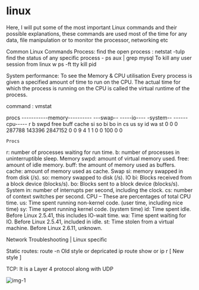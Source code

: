 # linux
Here, I will put some of the most important Linux commands and their possible explanations, these commands are used most of the time for any data, file manipulation or to monitor the processor, networking etc 

Common Linux Commands
Process:
find the open process : netstat -tulp
find the status of any specific process - ps aux | grep mysql
To kill any user session from linux
w
ps -ft tty
kill pid

System performance:
To see the Memory & CPU utilisation
Every process is given a specified amount of time to run on the CPU. The actual time for which the process is running on the CPU is called the virtual runtime of the process.

command : vmstat 

procs -----------memory---------- ---swap-- -----io---- -system-- ------cpu-----
 r  b   swpd   free   buff  cache   si   so    bi    bo   in   cs us sy id wa st
 0  0      0 287788 143396 2847152    0    0     9     4    1    1  0  0 100  0  0


	Procs
r: number of processes waiting for run time.
b: number of processes in uninterruptible sleep.
Memory
swpd: amount of virtual memory used.
free: amount of idle memory.
buff: the amount of memory used as buffers.
cache: amount of memory used as cache.
Swap
si: memory swapped in from disk (/s).
so: memory swapped to disk (/s).
IO
bi: Blocks received from a block device (blocks/s).
bo: Blocks sent to a block device (blocks/s).
System
in: number of interrupts per second, including the clock.
cs: number of context switches per second.
CPU – These are percentages of total CPU time.
us: Time spent running non-kernel code. (user time, including nice time)
sy: Time spent running kernel code. (system time)
id: Time spent idle. Before Linux 2.5.41, this includes IO-wait time.
wa: Time spent waiting for IO. Before Linux 2.5.41, included in idle.
st: Time stolen from a virtual machine. Before Linux 2.6.11, unknown.


Network Troubleshooting | Linux specific

Static routes:
	route -n  Old style or depricated
	ip route show or ip r [ New style ]

TCP: It is a Layer 4 protocol along with UDP

![img-1](https://github.com/partho-dev/linux/assets/150241170/c0d4e0ec-6cb3-4ce0-a2fe-55a644a97555)

